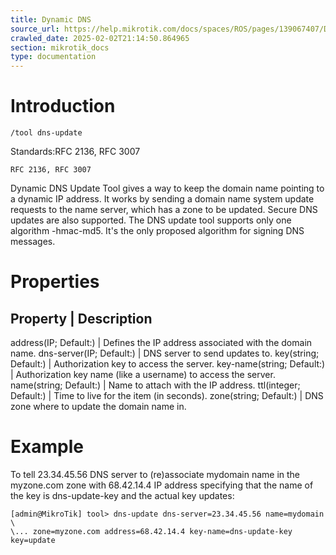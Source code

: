 ```yaml
---
title: Dynamic DNS
source_url: https://help.mikrotik.com/docs/spaces/ROS/pages/139067407/Dynamic+DNS,
crawled_date: 2025-02-02T21:14:50.864965
section: mikrotik_docs
type: documentation
---
```


# Introduction
```
/tool dns-update
```
Standards:RFC 2136, RFC 3007
```
RFC 2136, RFC 3007
```
Dynamic DNS Update Tool gives a way to keep the domain name pointing to a dynamic IP address. It works by sending a domain name system update requests to the name server, which has a zone to be updated. Secure DNS updates are also supported.
The DNS update tool supports only one algorithm -hmac-md5. It's the only proposed algorithm for signing DNS messages.
# Properties
Property | Description
----------------------
address(IP; Default:) | Defines the IP address associated with the domain name.
dns-server(IP; Default:) | DNS server to send updates to.
key(string; Default:) | Authorization key to access the server.
key-name(string; Default:) | Authorization key name (like a username) to access the server.
name(string; Default:) | Name to attach with the IP address.
ttl(integer; Default:) | Time to live for the item (in seconds).
zone(string; Default:) | DNS zone where to update the domain name in.
# Example
To tell 23.34.45.56 DNS server to (re)associate mydomain name in the myzone.com zone with 68.42.14.4 IP address specifying that the name of the key is dns-update-key and the actual key updates:
```
[admin@MikroTik] tool> dns-update dns-server=23.34.45.56 name=mydomain \
\... zone=myzone.com address=68.42.14.4 key-name=dns-update-key key=update
```